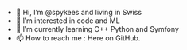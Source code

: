 - 👋 Hi, I’m @spykees and living in Swiss
- 👀 I’m interested in code and ML
- 🌱 I’m currently learning C++ Python and Symfony
- 📫 How to reach me : Here on GitHub.
